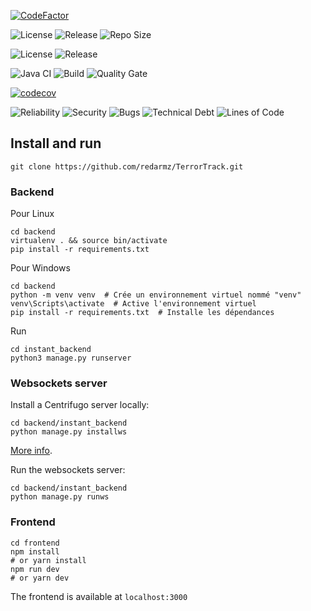 [![CodeFactor](https://www.codefactor.io/repository/github/redarmz/terrortrack/badge)](https://www.codefactor.io/repository/github/redarmz/terrortrack)

![License](https://img.shields.io/badge/license-MIT-blue.svg)
![Release](https://img.shields.io/badge/release-v1.0.0-blue)
![Repo Size](https://img.shields.io/github/repo-size/redarmz/terrortrack)

![License](https://img.shields.io/badge/license-MIT-blue.svg)
![Release](https://img.shields.io/badge/release-v1.0.1-blue)

![Java CI](https://github.com/redarmz/terrortrack/actions/workflows/main.yml/badge.svg)
![Build](https://img.shields.io/badge/build-passing-brightgreen)
![Quality Gate](https://img.shields.io/badge/quality%20gate-passed-brightgreen)

[![codecov](https://codecov.io/gh/redarmz/terrortrack/branch/main/graph/badge.svg)](https://codecov.io/gh/redarmz/terrortrack)

![Reliability](https://img.shields.io/badge/reliability-A-brightgreen)
![Security](https://img.shields.io/badge/security-A-brightgreen)
![Bugs](https://img.shields.io/badge/bugs-0-brightgreen)
![Technical Debt](https://img.shields.io/badge/technical%20debt-14min-brightgreen)
![Lines of Code](https://img.shields.io/tokei/lines/github/redarmz/terrortrack)




## Install and run

```
git clone https://github.com/redarmz/TerrorTrack.git
```

### Backend

Pour Linux 
```
cd backend
virtualenv . && source bin/activate
pip install -r requirements.txt
```
Pour Windows
```
cd backend
python -m venv venv  # Crée un environnement virtuel nommé "venv"
venv\Scripts\activate  # Active l'environnement virtuel
pip install -r requirements.txt  # Installe les dépendances
```

Run

```
cd instant_backend
python3 manage.py runserver
```

### Websockets server

Install a Centrifugo server locally:

```
cd backend/instant_backend
python manage.py installws
```

[More info](https://github.com/synw/django-instant#install-the-websockets-server).

Run the websockets server:

```
cd backend/instant_backend
python manage.py runws
```

### Frontend

```
cd frontend
npm install
# or yarn install
npm run dev
# or yarn dev
```

The frontend is available at `localhost:3000`
